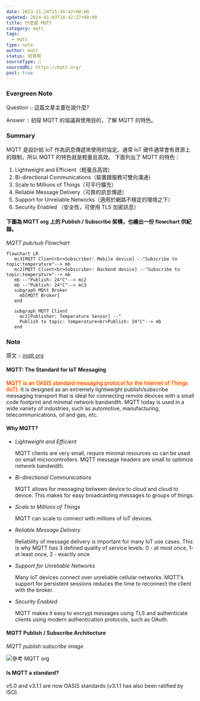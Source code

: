 ```yaml
---
date: 2023-11-24T15:34:42+08:00
updated: 2024-01-03T14:42:27+08:00
title: 什麼是 MQTT
category: mqtt
tags:
  - mqtt
type: note
author: mqtt
status: 培育期
sourceType: 📰️
sourceURL: https://mqtt.org/
post: true
---
```


### Evergreen Note

Question :: 這篇文章主要在說什麼?

Answer :: 初探 MQTT 的協議與使用目的，了解 MQTT 的特色。

<!--more-->

### Summary

MQTT 是設計給 IoT 作為訊息傳遞來使用的協定。通常 IoT 硬件通常會有資源上的限制，所以 MQTT 的特色就是輕量且高效。
下面列出了 MQTT 的特色：

1. Lightweight and Efficient（輕量且高效）
2. Bi-directional Communications（裝置跟服務可雙向溝通）
3. Scale to Millions of Things（可平行擴充）
4. Reliable Message Delivery（可靠的訊息傳遞）
5. Support for Unreliable Networks（適用於網路不穩定的環境之下）
6. Security Enabled  （安全性，可使用 TLS 加密訊息）

#### 下圖為 MQTT org 上的 Publish / Subscribe 架構，也繪出一份 flowchart 供紀錄。

*MQTT pub/sub Flowchart*

```mermaid
flowchart LR
   mc3[MQTT Client<br>Subscriber: Mobile device] --"Subscribe to topic:temperature"--> mb
   mc2[MQTT Client<br>Subscriber: Backend device] --"Subscribe to topic:temperature"--> mb
   mb --"Publish: 24°C"--> mc2
   mb --"Publish: 24°C"--> mc3
   subgraph MQtt Broker
     mb[MQTT Broker]
   end

   subgraph MQTT Client
     mc1[Publisher: Temperature Sensor] --"
     Publish to topic: temperature<br>Publish: 24°C"--> mb
   end
```

### Note

原文 :: [mqtt org](https://mqtt.org/)

#### MQTT: The Standard for IoT Messaging

<span style="background-color: #ffffcc; color: red">MQTT is an OASIS standard messaging protocol for the Internet of Things (IoT).</span> It is designed as an extremely lightweight publish/subscribe messaging transport that is ideal for connecting remote devices with a small code footprint and minimal network bandwidth. MQTT today is used in a wide variety of industries, such as automotive, manufacturing, telecommunications, oil and gas, etc.

#### Why MQTT?

- *Lightweight and Efficient*

   MQTT clients are very small, require minimal resources so can be used on small microcontrollers. MQTT message headers are small to optimize network bandwidth.

- *Bi-directional Communications*

   MQTT allows for messaging between device to cloud and cloud to device. This makes for easy broadcasting messages to groups of things.

- *Scale to Millions of Things*

   MQTT can scale to connect with millions of IoT devices.

- *Reliable Message Delivery*

   Reliability of message delivery is important for many IoT use cases. This is why MQTT has 3 defined quality of service levels: 0 - at most once, 1- at least once, 2 - exactly once

- *Support for Unreliable Networks*

   Many IoT devices connect over unreliable cellular networks. MQTT’s support for persistent sessions reduces the time to reconnect the client with the broker.

- *Security Enabled*

   MQTT makes it easy to encrypt messages using TLS and authenticate clients using modern authentication protocols, such as OAuth.


#### MQTT Publish / Subscribe Architecture

*MQTT publish subscribe image*

![參考 MQTT org](https://mqtt.org/assets/img/mqtt-publish-subscribe.png)

#### Is MQTT a standard?

v5.0 and v3.1.1 are now OASIS standards (v3.1.1 has also been ratified by ISO).

